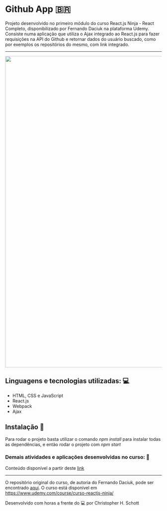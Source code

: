 # Github App :brazil:

Projeto desenvolvido no primeiro módulo do curso React.js Ninja - React Completo, disponibilizado por Fernando Daciuk na plataforma Udemy. Consiste numa aplicação que utiliza o Ajax integrado ao React.js para fazer requisições na API do Github e retornar dados do usuário buscado, como por exemplos os repositórios do mesmo, com link integrado.

<hr>
<p align="center">
  <img width="1000px" src="https://github.com/ChristopherHauschild/GitHubApp-React.js/blob/master/GithubApp.gif?raw=true" />
</p>

## Linguagens e tecnologias utilizadas: :computer:

<ul>
  <li>HTML, CSS e JavaScript</li>
  <li>React.js</li>
  <li>Webpack</li>
  <li>Ajax</li>
</ul>

## Instalação :rocket:

Para rodar o projeto basta utilizar o comando <i>npm install</i> para instalar todas as dependências, e então rodar o projeto com <i>npm start</i>

### Demais atividades e aplicações desenvolvidas no curso: :pencil:

Conteúdo disponível a partir deste <a href="https://github.com/ChristopherHauschild/curso-react-ninja">link</a>

<hr>

O repositório original do curso, de autoria do Fernando Daciuk, pode ser encontrado <a href="https://github.com/da2k/curso-reactjs-ninja">aqui</a>. O curso está disponível em https://www.udemy.com/course/curso-reactjs-ninja/

Desenvolvido com horas a frente do :computer: por Christopher H. Schott
